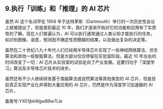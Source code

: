 ## 9.执行「训练」和「推理」的 AI 芯片
虽然 AI 这个名词早在 1956 年于达特茅斯（Dartmouth）举行的一次历史性会议上就被提出了，但是直到最近 10 年，我们才逐渐开始对它的功能和应用有了实质性的了解。现在人们普遍认为，AI 可以执行通常通过人类认知才能执行的任务，如识别图像、语音，预测因不确定性而模糊的结果，以及做出复杂的决定等。 


虽然在二十世纪八九十年代人们已经用半导体芯片实现了一些神经网络算法、仿生算法和其他一些智能算法，但是大部分仅仅停留在实验室阶段。最近 10 年左右的时间改变了一切：AI 芯片从实验室的试验走向了产业发展。这要归功于「深度学习」算法及半导体芯片技术的进步。 


虽然还有不少人继续研发基于类脑算法或自然算法等其他类型的 AI 芯片，但是目前真正实现产业化并得到大量应用的 AI 芯片，仍然是作为深度学习加速器的 AI 芯片。 


备案号:YX01jbkWgwB9w7Lle

